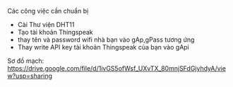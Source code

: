 Các công việc cần chuẩn bị 
- Cài Thư viện DHT11
- Tạo tài khoản Thingspeak
- thay tên và password wifi nhà bạn vào gAp,gPass tương ứng 
- Thay write API key tài khoản Thingspeak của bạn vào gApi

Sơ đồ mạch: 
https://drive.google.com/file/d/1ivGS5ofWsf_UXvTX_80mnjSFdGjyhdyA/view?usp=sharing
